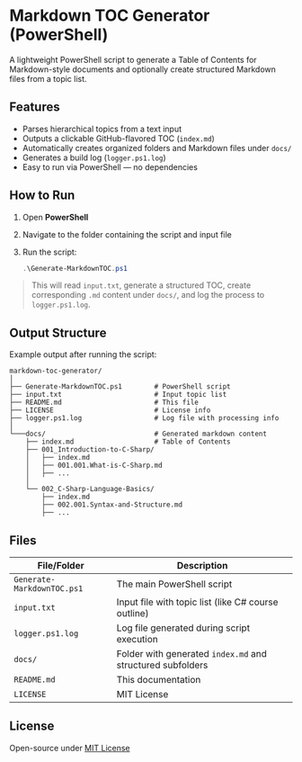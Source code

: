 # Markdown TOC Generator (PowerShell)

A lightweight PowerShell script to generate a Table of Contents for Markdown-style documents and optionally create structured Markdown files from a topic list.

## Features

- Parses hierarchical topics from a text input
- Outputs a clickable GitHub-flavored TOC (`index.md`)
- Automatically creates organized folders and Markdown files under `docs/`
- Generates a build log (`logger.ps1.log`)
- Easy to run via PowerShell — no dependencies

## How to Run

1. Open **PowerShell**
2. Navigate to the folder containing the script and input file
3. Run the script:

   ```powershell
   .\Generate-MarkdownTOC.ps1
   ```

> This will read `input.txt`, generate a structured TOC, create corresponding `.md` content under `docs/`, and log the process to `logger.ps1.log`.

## Output Structure

Example output after running the script:

```
markdown-toc-generator/
│
├── Generate-MarkdownTOC.ps1        # PowerShell script
├── input.txt                       # Input topic list
├── README.md                       # This file
├── LICENSE                         # License info
├── logger.ps1.log                  # Log file with processing info
│
└───docs/                           # Generated markdown content
    ├── index.md                    # Table of Contents
    ├── 001_Introduction-to-C-Sharp/
    │   ├── index.md
    │   ├── 001.001.What-is-C-Sharp.md
    │   ├── ...
    │
    └── 002_C-Sharp-Language-Basics/
        ├── index.md
        ├── 002.001.Syntax-and-Structure.md
        ├── ...
```

## Files

| File/Folder                | Description                                                |
| -------------------------- | ---------------------------------------------------------- |
| `Generate-MarkdownTOC.ps1` | The main PowerShell script                                 |
| `input.txt`                | Input file with topic list (like C# course outline)        |
| `logger.ps1.log`           | Log file generated during script execution                 |
| `docs/`                    | Folder with generated `index.md` and structured subfolders |
| `README.md`                | This documentation                                         |
| `LICENSE`                  | MIT License                                                |


## License

Open-source under [MIT License](LICENSE)
